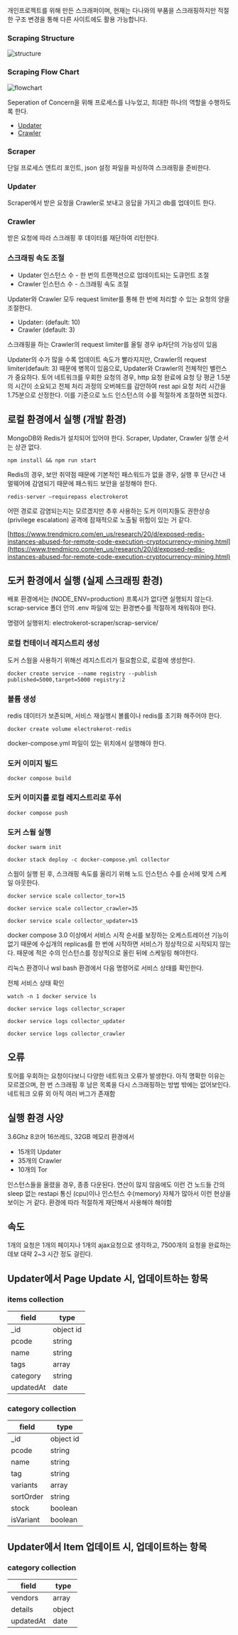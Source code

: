 개인프로젝트를 위해 만든 스크래퍼이며, 현재는 다나와의 부품을 스크래핑하지만 적절한 구조 변경을 통해 다른 사이트에도 활용 가능합니다.

### Scraping Structure

![structure](assets/structure.png)

### Scraping Flow Chart

![flowchart](assets/flowchart.png)

Seperation of Concern을 위해 프로세스를 나누었고, 최대한 하나의 역할을 수행하도록 한다.

- [Updater](https://github.com/SwimmingPolar/electrokerot-msa-db-updater)
- [Crawler](https://github.com/SwimmingPolar/electrokerot-crawler)

### Scraper

단일 프로세스 엔트리 포인트, json 설정 파일을 파싱하여 스크래핑을 준비한다.

### Updater

Scraper에서 받은 요청을 Crawler로 보내고 응답을 가지고 db를 업데이트 한다.

### Crawler

받은 요청에 따라 스크래핑 후 데이터를 재단하여 리턴한다.

### 스크래핑 속도 조절

- Updater 인스턴스 수 - 한 번의 트랜잭션으로 업데이트되는 도큐먼트 조절
- Crawler 인스턴스 수 - 스크래핑 속도 조절

Updater와 Crawler 모두 request limiter를 통해 한 번에 처리할 수 있는 요청의 양을 조절한다.

- Updater: (default: 10)
- Crawler (default: 3)

스크래핑을 하는 Crawler의 request limiter를 올릴 경우 ip차단의 가능성이 있음

Updater의 수가 많을 수록 업데이트 속도가 빨라지지만, Crawler의 request limiter(default: 3) 때문에 병목이 있음으로, Updater와 Crawler의 전체적인 밸런스가 중요하다. 토어 네트워크를 우회한 요청의 경우, http 요청 완료에 요청 당 평균 1.5분의 시간이 소요되고 전체 처리 과정의 오버헤드를 감안하여 rest api 요청 처리 시간을 1.75분으로 산정한다. 이를 기준으로 노드 인스턴스의 수를 적절하게 조절하면 되겠다.

## 로컬 환경에서 실행 (개발 환경)

MongoDB와 Redis가 설치되어 있어야 한다. Scraper, Updater, Crawler 실행 순서는 상관 없다.

`npm install && npm run start`

Redis의 경우, 보안 취약점 때문에 기본적인 패스워드가 없을 경우, 실행 후 단시간 내 멀웨어에 감염되기 때문에 패스워드 보안을 설정해야 한다.

`redis-server —requirepass electrokerot`

어떤 경로로 감염되는지는 모르겠지만 추후 사용하는 도커 이미지들도 권한상승(privilege escalation) 공격에 잠재적으로 노출될 위험이 있는 거 같다.

[https://www.trendmicro.com/en_us/research/20/d/exposed-redis-instances-abused-for-remote-code-execution-cryptocurrency-mining.html](https://www.trendmicro.com/en_us/research/20/d/exposed-redis-instances-abused-for-remote-code-execution-cryptocurrency-mining.html)

## 도커 환경에서 실행 (실제 스크래핑 환경)

배포 환경에서는 (NODE_ENV=production) 프록시가 없다면 실행되지 않는다. scrap-service 폴더 안의 .env 파일에 있는 환경변수를 적절하게 채워줘야 한다.

명령어 실행위치: electrokerot-scraper/scrap-service/

### 로컬 컨테이너 레지스트리 생성

도커 스웜을 사용하기 위해선 레지스트리가 필요함으로, 로컬에 생성한다.

`docker create service --name registry --publish published=5000,target=5000 registry:2`

### 볼륨 생성

redis 데이터가 보존되며, 서비스 재실행시 볼륨이나 redis를 초기화 해주어야 한다.

`docker create volume electrokerot-redis`

docker-compose.yml 파일이 있는 위치에서 실행해야 한다.

### 도커 이미지 빌드

`docker compose build`

### 도커 이미지를 로컬 레지스트리로 푸쉬

`docker compose push`

### 도커 스웜 실행

`docker swarm init`

`docker stack deploy -c docker-compose.yml collector`

스웜이 실행 된 후, 스크래핑 속도를 올리기 위해 노드 인스턴스 수를 순서에 맞게 스케일 아웃한다.

`docker service scale collector_tor=15`

`docker service scale collector_crawler=35`

`docker service scale collector_updater=15`

docker compose 3.0 이상에서 서비스 시작 순서를 보장하는 오케스트레이션 기능이 없기 때문에 수십개의 replicas를 한 번에 시작하면 서비스가 정상적으로 시작되지 않는다. 때문에 적은 수의 인스턴스를 정상적으로 올린 뒤에 스케일링 해야한다.

리눅스 환경이나 wsl bash 환경에서 다음 명령어로 서비스 상태를 확인한다.

전체 서비스 상태 확인

`watch -n 1 docker service ls`

`docker service logs collector_scraper`

`docker service logs collector_updater`

`docker service logs collector_crawler`

## 오류

토어를 우회하는 요청이다보니 다양한 네트워크 오류가 발생한다. 아직 명확한 이유는 모르겠으며, 한 번 스크래핑 후 남은 목록을 다시 스크래핑하는 방법 밖에는 없어보인다. 네트워크 오류 외 아직 여러 버그가 존재함

## 실행 환경 사양

3.6Ghz 8코어 16쓰레드, 32GB 메모리 환경에서

- 15개의 Updater
- 35개의 Crawler
- 10개의 Tor

인스턴스들을 올렸을 경우, 종종 다운된다. 연산이 많지 않음에도 이런 건 노드들 간의 sleep 없는 restapi 통신 (cpu)이나 인스턴스 수(memory) 자체가 많아서 이런 현상을 보이는 거 같다. 환경에 따라 적절하게 재단해서 사용해야 해야함

## 속도

1개의 요청은 1개의 페이지나 1개의 ajax요청으로 생각하고, 7500개의 요청을 완료하는데보 대략 2~3 시간 정도 걸린다.

## Updater에서 Page Update 시, 업데이트하는 항목

### items collection

| field     | type      |
| --------- | --------- |
| \_id      | object id |
| pcode     | string    |
| name      | string    |
| tags      | array     |
| category  | string    |
| updatedAt | date      |

### category collection

| field     | type      |
| --------- | --------- |
| \_id      | object id |
| pcode     | string    |
| name      | string    |
| tag       | string    |
| variants  | array     |
| sortOrder | string    |
| stock     | boolean   |
| isVariant | boolean   |

## Updater에서 Item 업데이트 시, 업데이트하는 항목

### category collection

| field     | type   |
| --------- | ------ |
| vendors   | array  |
| details   | object |
| updatedAt | date   |
